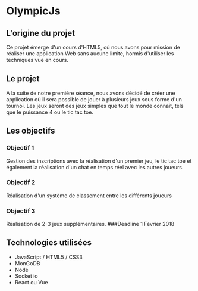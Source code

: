 # OlympicJs

## L'origine du projet
Ce projet émerge d'un cours d'HTML5, où nous avons pour mission de réaliser une application Web sans aucune limite, hormis d'utiliser les techniques vue en cours.

## Le projet
A la suite de notre première séance, nous avons décidé de créer une application où il sera possible de jouer à plusieurs jeux sous forme d'un tournoi.
Les jeux seront des jeux simples que tout le monde connait, tels que le puissance 4 ou le tic tac toe.

## Les objectifs
### Objectif 1
Gestion des inscriptions avec la réalisation d'un premier jeu, le tic tac toe et également la réalisation d'un chat en temps réel avec les autres joueurs.
### Objectif 2
Réalisation d'un système de classement entre les différents joueurs
### Objectif 3
Réalisation de 2-3 jeux supplémentaires.
###Deadline 
1 Février 2018

## Technologies utilisées
 - JavaScript / HTML5 / CSS3
 - MonGoDB
 - Node
 - Socket io
 - React ou Vue

